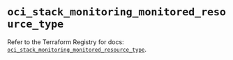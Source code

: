 # `oci_stack_monitoring_monitored_resource_type`

Refer to the Terraform Registry for docs: [`oci_stack_monitoring_monitored_resource_type`](https://registry.terraform.io/providers/oracle/oci/6.18.0/docs/resources/stack_monitoring_monitored_resource_type).
